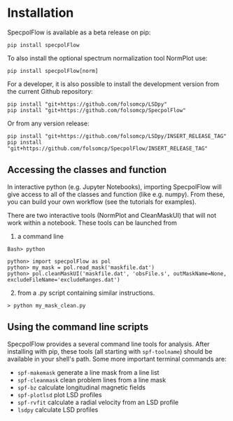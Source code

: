 # Installation

SpecpolFlow is available as a beta release on pip:
```
pip install specpolFlow
```
To also install the optional spectrum normalization tool NormPlot use:
```
pip install specpolFlow[norm]
```

For a developer, it is also possible to install the development version from the current Github repository:
```
pip install "git+https://github.com/folsomcp/LSDpy"
pip install "git+https://github.com/folsomcp/SpecpolFlow"
```

Or from any version release:
```
pip install "git+https://github.com/folsomcp/LSDpy/INSERT_RELEASE_TAG"
pip install "git+https://github.com/folsomcp/SpecpolFlow/INSERT_RELEASE_TAG"
```

## Accessing the classes and function

In interactive python (e.g. Jupyter Notebooks), importing SpecpolFlow will give access to all of the classes and function (like e.g. numpy). From these, you can build your own workflow (see the tutorials for examples).

There are two interactive tools (NormPlot and CleanMaskUI) that will not work within a notebook. These tools can be launched from 

1. a command line 
```
Bash> python

python> import specpolFlow as pol
python> my_mask = pol.read_mask('maskfile.dat')
python> pol.cleanMaskUI('maskfile.dat', 'obsFile.s', outMaskName=None, excludeFileName='excludeRanges.dat')
```

2. from a .py script containing similar instructions. 

```
> python my_mask_clean.py
```

## Using the command line scripts

SpecpolFlow provides a several command line tools for analysis. After installing with pip, these tools (all starting with `spf-toolname`) should be available in your shell's path. Some more important terminal commands are:
* `spf-makemask` generate a line mask from a line list
* `spf-cleanmask` clean problem lines from a line mask
* `spf-bz` calculate longitudinal magnetic fields
* `spf-plotlsd` plot LSD profiles
* `spf-rvfit` calculate a radial velocity from an LSD profile
* `lsdpy` calculate LSD profiles
